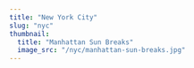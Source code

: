 ```yaml
---
title: "New York City"
slug: "nyc"
thumbnail:
  title: "Manhattan Sun Breaks"
  image_src: "/nyc/manhattan-sun-breaks.jpg"
---
```

